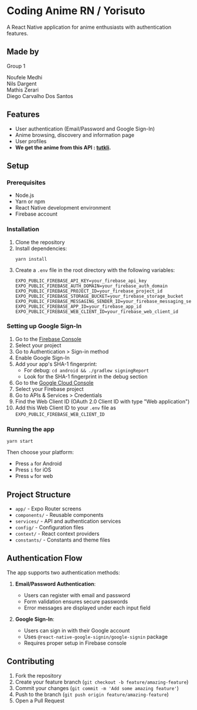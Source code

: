 # Coding Anime RN / Yorisuto

A React Native application for anime enthusiasts with authentication features.

## Made by 
Group 1

Noufele Medhi  
Nils Dargent  
Mathis Zerari  
Diego Carvalho Dos Santos

## Features

- User authentication (Email/Password and Google Sign-In)
- Anime browsing, discovery and information page
- User profiles
- __We get the anime from this API : [tutkli](https://github.com/tutkli/jikan-ts).__

## Setup

### Prerequisites

- Node.js
- Yarn or npm
- React Native development environment
- Firebase account

### Installation

1. Clone the repository
2. Install dependencies:
   ```
   yarn install
   ```
3. Create a `.env` file in the root directory with the following variables:
   ```
   EXPO_PUBLIC_FIREBASE_API_KEY=your_firebase_api_key
   EXPO_PUBLIC_FIREBASE_AUTH_DOMAIN=your_firebase_auth_domain
   EXPO_PUBLIC_FIREBASE_PROJECT_ID=your_firebase_project_id
   EXPO_PUBLIC_FIREBASE_STORAGE_BUCKET=your_firebase_storage_bucket
   EXPO_PUBLIC_FIREBASE_MESSAGING_SENDER_ID=your_firebase_messaging_sender_id
   EXPO_PUBLIC_FIREBASE_APP_ID=your_firebase_app_id
   EXPO_PUBLIC_FIREBASE_WEB_CLIENT_ID=your_firebase_web_client_id
   ```

### Setting up Google Sign-In

1. Go to the [Firebase Console](https://console.firebase.google.com/)
2. Select your project
3. Go to Authentication > Sign-in method
4. Enable Google Sign-In
5. Add your app's SHA-1 fingerprint:
   - For debug: `cd android && ./gradlew signingReport`
   - Look for the SHA-1 fingerprint in the debug section
6. Go to the [Google Cloud Console](https://console.cloud.google.com/)
7. Select your Firebase project
8. Go to APIs & Services > Credentials
9. Find the Web Client ID (OAuth 2.0 Client ID with type "Web application")
10. Add this Web Client ID to your `.env` file as `EXPO_PUBLIC_FIREBASE_WEB_CLIENT_ID`

### Running the app

```
yarn start
```

Then choose your platform:
- Press `a` for Android
- Press `i` for iOS
- Press `w` for web

## Project Structure

- `app/` - Expo Router screens
- `components/` - Reusable components
- `services/` - API and authentication services
- `config/` - Configuration files
- `context/` - React context providers
- `constants/` - Constants and theme files

## Authentication Flow

The app supports two authentication methods:

1. **Email/Password Authentication**:
   - Users can register with email and password
   - Form validation ensures secure passwords
   - Error messages are displayed under each input field

2. **Google Sign-In**:
   - Users can sign in with their Google account
   - Uses `@react-native-google-signin/google-signin` package
   - Requires proper setup in Firebase console

## Contributing

1. Fork the repository
2. Create your feature branch (`git checkout -b feature/amazing-feature`)
3. Commit your changes (`git commit -m 'Add some amazing feature'`)
4. Push to the branch (`git push origin feature/amazing-feature`)
5. Open a Pull Request 
